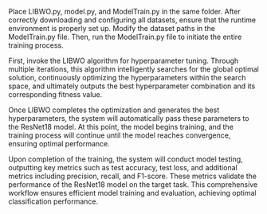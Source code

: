 Place LIBWO.py, model.py, and ModelTrain.py in the same folder. After correctly downloading and configuring all datasets, ensure that the runtime environment is properly set up. Modify the dataset paths in the ModelTrain.py file. Then, run the ModelTrain.py file to initiate the entire training process.

First, invoke the LIBWO algorithm for hyperparameter tuning. Through multiple iterations, this algorithm intelligently searches for the global optimal solution, continuously optimizing the hyperparameters within the search space, and ultimately outputs the best hyperparameter combination and its corresponding fitness value.

Once LIBWO completes the optimization and generates the best hyperparameters, the system will automatically pass these parameters to the ResNet18 model. At this point, the model begins training, and the training process will continue until the model reaches convergence, ensuring optimal performance.

Upon completion of the training, the system will conduct model testing, outputting key metrics such as test accuracy, test loss, and additional metrics including precision, recall, and F1-score. These metrics validate the performance of the ResNet18 model on the target task. This comprehensive workflow ensures efficient model training and evaluation, achieving optimal classification performance.
